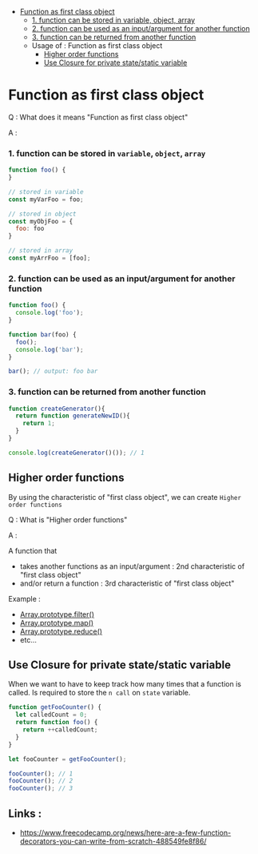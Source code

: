 - [Function as first class object](#function-as-first-class-object)
  - [1. function can be stored in variable, object, array](#1-function-can-be-stored-in-variable-object-array)
  - [2. function can be used as an input/argument for another function](#2-function-can-be-used-as-an-inputargument-for-another-function)
  - [3. function can be returned from another function](#3-function-can-be-returned-from-another-function)
  - Usage of : Function as first class object
    - [Higher order functions](#higher-order-functions)
    - [Use Closure for private state/static variable](#use-closure-for-private-statestatic-variable)

# Function as first class object

Q : What does it means "Function as first class object"

A :

### 1. function can be stored in `variable`, `object`, `array`
```js
function foo() {
}

// stored in variable
const myVarFoo = foo;

// stored in object
const myObjFoo = {
  foo: foo
}

// stored in array
const myArrFoo = [foo];
```

### 2. function can be used as an input/argument for another function

```js
function foo() {
  console.log('foo');
}

function bar(foo) {
  foo();
  console.log('bar');
}

bar(); // output: foo bar
```

### 3. function can be returned from another function

```js
function createGenerator(){  
  return function generateNewID(){
    return 1;
  }
}

console.log(createGenerator()()); // 1
```


## Higher order functions

By using the characteristic of "first class object", we can create  `Higher order functions`

Q : What is "Higher order functions"

A : 

A function that 
- takes another functions as an input/argument : 2nd characteristic of "first class object"
- and/or return a function : 3rd characteristic of "first class object"


Example :
- [Array​.prototype​.filter()
](https://developer.mozilla.org/en-US/docs/Web/JavaScript/Reference/Global_Objects/Array/filter)
- [Array​.prototype​.map()
](https://developer.mozilla.org/en-US/docs/Web/JavaScript/Reference/Global_Objects/Array/map)
- [Array​.prototype​.reduce()
](https://developer.mozilla.org/en-US/docs/Web/JavaScript/Reference/Global_Objects/Array/Reduce)
- etc...

## Use Closure for private state/static variable

When we want to have to keep track how many times that a function is called. Is required to store the `n call` on `state` variable.

```js
function getFooCounter() {
  let calledCount = 0;
  return function foo() {
    return ++calledCount;
  }
}

let fooCounter = getFooCounter();

fooCounter(); // 1
fooCounter(); // 2
fooCounter(); // 3
```




## Links :
- https://www.freecodecamp.org/news/here-are-a-few-function-decorators-you-can-write-from-scratch-488549fe8f86/
